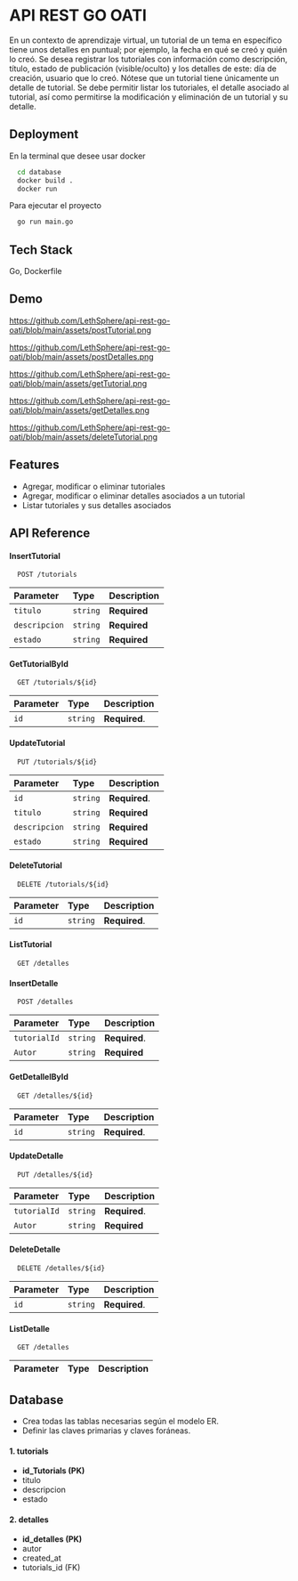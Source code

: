 
# API REST GO OATI

En un contexto de aprendizaje virtual, un tutorial de un tema en
específico tiene unos detalles en puntual; por ejemplo, la fecha en qué se creó y
quién lo creó. Se desea registrar los tutoriales con información como
descripción, título, estado de publicación (visible/oculto) y los detalles de este:
día de creación, usuario que lo creó. Nótese que un tutorial tiene únicamente un
detalle de tutorial. Se debe permitir listar los tutoriales, el detalle asociado al
tutorial, así como permitirse la modificación y eliminación de un tutorial y su
detalle.



## Deployment

En la terminal que desee usar docker

```bash
  cd database
  docker build . 
  docker run 
```
Para ejecutar el proyecto

```bash
  go run main.go
```
## Tech Stack

 Go, Dockerfile



## Demo

https://github.com/LethSphere/api-rest-go-oati/blob/main/assets/postTutorial.png

https://github.com/LethSphere/api-rest-go-oati/blob/main/assets/postDetalles.png

https://github.com/LethSphere/api-rest-go-oati/blob/main/assets/getTutorial.png

https://github.com/LethSphere/api-rest-go-oati/blob/main/assets/getDetalles.png

https://github.com/LethSphere/api-rest-go-oati/blob/main/assets/deleteTutorial.png


## Features

- Agregar, modificar o eliminar tutoriales
- Agregar, modificar o eliminar detalles asociados a un tutorial
- Listar tutoriales y sus detalles asociados

## API Reference


#### InsertTutorial

```http
  POST /tutorials
```

| Parameter | Type     | Description                |
| :-------- | :------- | :------------------------- |
| `titulo` | `string` | **Required** |
| `descripcion` | `string` | **Required** |
| `estado` | `string` | **Required** |

#### GetTutorialById

```http
  GET /tutorials/${id}
```

| Parameter | Type     | Description                       |
| :-------- | :------- | :-------------------------------- |
| `id`      | `string` | **Required**.  |


#### UpdateTutorial

```http
  PUT /tutorials/${id}
```

| Parameter | Type     | Description                       |
| :-------- | :------- | :-------------------------------- |
| `id`      | `string` | **Required**.  |
| `titulo` | `string` | **Required** |
| `descripcion` | `string` | **Required** |
| `estado` | `string` | **Required** |

#### DeleteTutorial

```http
  DELETE /tutorials/${id}
```

| Parameter | Type     | Description                       |
| :-------- | :------- | :-------------------------------- |
| `id`      | `string` | **Required**.  |

#### ListTutorial

```http
  GET /detalles
```

#### InsertDetalle

```http
  POST /detalles
```

| Parameter | Type     | Description                |
| :-------- | :------- | :------------------------- |
| `tutorialId`      | `string` | **Required**.  |
| `Autor` | `string` | **Required** |

#### GetDetallelById

```http
  GET /detalles/${id}
```

| Parameter | Type     | Description                       |
| :-------- | :------- | :-------------------------------- |
| `id`      | `string` | **Required**.  |


#### UpdateDetalle

```http
  PUT /detalles/${id}
```

| Parameter | Type     | Description                       |
| :-------- | :------- | :-------------------------------- |
| `tutorialId`      | `string` | **Required**.  |
| `Autor` | `string` | **Required** |

#### DeleteDetalle

```http
  DELETE /detalles/${id}
```

| Parameter | Type     | Description                       |
| :-------- | :------- | :-------------------------------- |
| `id`      | `string` | **Required**.  |

#### ListDetalle

```http
  GET /detalles
```

| Parameter | Type     | Description                       |
| :-------- | :------- | :-------------------------------- |




## Database
- Crea todas las tablas necesarias según el modelo ER.
- Definir las claves primarias y claves foráneas.

#### 1. tutorials

- **id_Tutorials (PK)**
- titulo 
- descripcion 
- estado 


#### 2. detalles
- **id_detalles (PK)**
- autor 
- created_at 
- tutorials_id (FK)

